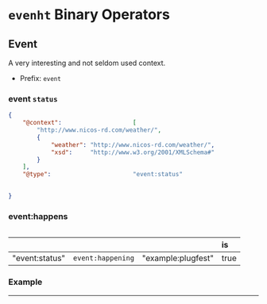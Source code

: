 # `evenht` Binary Operators

## Event

A very interesting and not seldom used context.

- Prefix: `event`


### event `status`

```json
{
    "@context":                    [
        "http://www.nicos-rd.com/weather/",
        {
            "weather": "http://www.nicos-rd.com/weather/",
            "xsd":     "http://www.w3.org/2001/XMLSchema#"
        }
    ],
    "@type":                       "event:status"
    

}
```

### event:happens

```text

```

|   |   |   | is|
|---|---|---|:---|
| "event:status"   | `event:happening` | "example:plugfest"           | true  |


### Example

---
